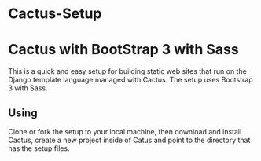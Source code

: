 Cactus-Setup
============

# Cactus with BootStrap 3 with Sass

This is a quick and easy setup for building static web sites that run on the Django template language managed with Cactus. The setup uses Bootstrap 3 with Sass.

## Using

Clone or fork the setup to your local machine, then download and install Cactus, create a new project inside of Catus and point to the directory that has the setup files.

